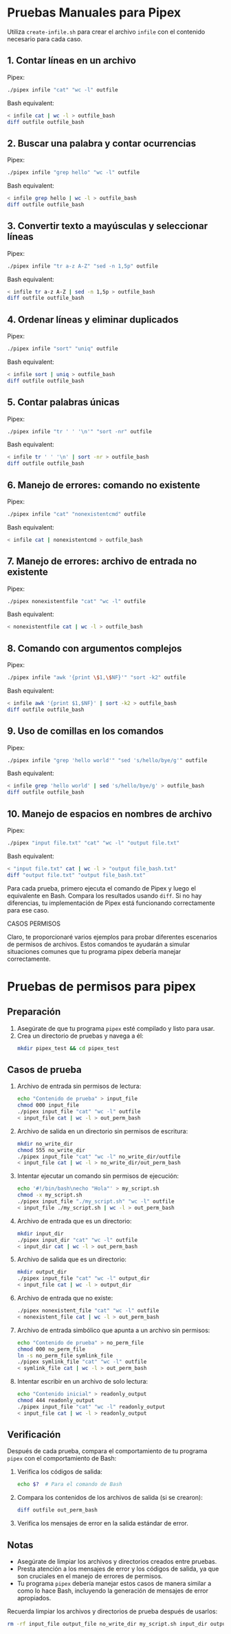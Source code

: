 # Pruebas Manuales para Pipex

Utiliza `create-infile.sh` para crear el archivo `infile` con el contenido necesario para cada caso.

## 1. Contar líneas en un archivo

Pipex:
```bash
./pipex infile "cat" "wc -l" outfile
```

Bash equivalent:
```bash
< infile cat | wc -l > outfile_bash
diff outfile outfile_bash
```

## 2. Buscar una palabra y contar ocurrencias

Pipex:
```bash
./pipex infile "grep hello" "wc -l" outfile
```

Bash equivalent:
```bash
< infile grep hello | wc -l > outfile_bash
diff outfile outfile_bash
```

## 3. Convertir texto a mayúsculas y seleccionar líneas

Pipex:
```bash
./pipex infile "tr a-z A-Z" "sed -n 1,5p" outfile
```

Bash equivalent:
```bash
< infile tr a-z A-Z | sed -n 1,5p > outfile_bash
diff outfile outfile_bash
```

## 4. Ordenar líneas y eliminar duplicados

Pipex:
```bash
./pipex infile "sort" "uniq" outfile
```

Bash equivalent:
```bash
< infile sort | uniq > outfile_bash
diff outfile outfile_bash
```

## 5. Contar palabras únicas

Pipex:
```bash
./pipex infile "tr ' ' '\n'" "sort -nr" outfile
```

Bash equivalent:
```bash
< infile tr ' ' '\n' | sort -nr > outfile_bash
diff outfile outfile_bash
```

## 6. Manejo de errores: comando no existente

Pipex:
```bash
./pipex infile "cat" "nonexistentcmd" outfile
```

Bash equivalent:
```bash
< infile cat | nonexistentcmd > outfile_bash
```

## 7. Manejo de errores: archivo de entrada no existente

Pipex:
```bash
./pipex nonexistentfile "cat" "wc -l" outfile
```

Bash equivalent:
```bash
< nonexistentfile cat | wc -l > outfile_bash
```

## 8. Comando con argumentos complejos

Pipex:
```bash
./pipex infile "awk '{print \$1,\$NF}'" "sort -k2" outfile
```

Bash equivalent:
```bash
< infile awk '{print $1,$NF}' | sort -k2 > outfile_bash
diff outfile outfile_bash
```

## 9. Uso de comillas en los comandos

Pipex:
```bash
./pipex infile "grep 'hello world'" "sed 's/hello/bye/g'" outfile
```

Bash equivalent:
```bash
< infile grep 'hello world' | sed 's/hello/bye/g' > outfile_bash
diff outfile outfile_bash
```

## 10. Manejo de espacios en nombres de archivo

Pipex:
```bash
./pipex "input file.txt" "cat" "wc -l" "output file.txt"
```

Bash equivalent:
```bash
< "input file.txt" cat | wc -l > "output file_bash.txt"
diff "output file.txt" "output file_bash.txt"
```

Para cada prueba, primero ejecuta el comando de Pipex y luego el equivalente en Bash. Compara los resultados usando `diff`. Si no hay diferencias, tu implementación de Pipex está funcionando correctamente para ese caso.


CASOS PERMISOS

Claro, te proporcionaré varios ejemplos para probar diferentes escenarios de permisos de archivos. Estos comandos te ayudarán a simular situaciones comunes que tu programa pipex debería manejar correctamente.

# Pruebas de permisos para pipex

## Preparación
1. Asegúrate de que tu programa `pipex` esté compilado y listo para usar.
2. Crea un directorio de pruebas y navega a él:
   ```bash
   mkdir pipex_test && cd pipex_test
   ```

## Casos de prueba

1. Archivo de entrada sin permisos de lectura:
   ```bash
   echo "Contenido de prueba" > input_file
   chmod 000 input_file
   ./pipex input_file "cat" "wc -l" outfile
   < input_file cat | wc -l > out_perm_bash
   ```

2. Archivo de salida en un directorio sin permisos de escritura:
   ```bash
   mkdir no_write_dir
   chmod 555 no_write_dir
   ./pipex input_file "cat" "wc -l" no_write_dir/outfile
   < input_file cat | wc -l > no_write_dir/out_perm_bash
   ```

3. Intentar ejecutar un comando sin permisos de ejecución:
   ```bash
   echo '#!/bin/bash\necho "Hola"' > my_script.sh
   chmod -x my_script.sh
   ./pipex input_file "./my_script.sh" "wc -l" outfile
   < input_file ./my_script.sh | wc -l > out_perm_bash
   ```

4. Archivo de entrada que es un directorio:
   ```bash
   mkdir input_dir
   ./pipex input_dir "cat" "wc -l" outfile
   < input_dir cat | wc -l > out_perm_bash
   ```

5. Archivo de salida que es un directorio:
   ```bash
   mkdir output_dir
   ./pipex input_file "cat" "wc -l" output_dir
   < input_file cat | wc -l > output_dir
   ```

6. Archivo de entrada que no existe:
   ```bash
   ./pipex nonexistent_file "cat" "wc -l" outfile
   < nonexistent_file cat | wc -l > out_perm_bash
   ```

7. Archivo de entrada simbólico que apunta a un archivo sin permisos:
   ```bash
   echo "Contenido de prueba" > no_perm_file
   chmod 000 no_perm_file
   ln -s no_perm_file symlink_file
   ./pipex symlink_file "cat" "wc -l" outfile
   < symlink_file cat | wc -l > out_perm_bash
   ```

8. Intentar escribir en un archivo de solo lectura:
   ```bash
   echo "Contenido inicial" > readonly_output
   chmod 444 readonly_output
   ./pipex input_file "cat" "wc -l" readonly_output
   < input_file cat | wc -l > readonly_output
   ```

## Verificación
Después de cada prueba, compara el comportamiento de tu programa `pipex` con el comportamiento de Bash:
1. Verifica los códigos de salida:
   ```bash
   echo $?  # Para el comando de Bash
   ```
2. Compara los contenidos de los archivos de salida (si se crearon):
   ```bash
   diff outfile out_perm_bash
   ```
3. Verifica los mensajes de error en la salida estándar de error.

## Notas
- Asegúrate de limpiar los archivos y directorios creados entre pruebas.
- Presta atención a los mensajes de error y los códigos de salida, ya que son cruciales en el manejo de errores de permisos.
- Tu programa `pipex` debería manejar estos casos de manera similar a como lo hace Bash, incluyendo la generación de mensajes de error apropiados.

Recuerda limpiar los archivos y directorios de prueba después de usarlos:

```bash
rm -rf input_file output_file no_write_dir my_script.sh input_dir output_dir nonexistent_file no_perm_file symlink_file readonly_output
```
